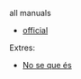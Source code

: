 all manuals
* [official](https://www.gnu.org/software/groff/manual/)

Extres:

* [No se que és](https://www.softlab.ntua.gr/facilities/documentation/unix/gnu/groff/groff_6.html)
